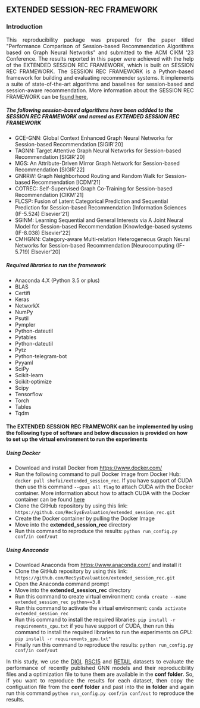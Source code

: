 <!DOCTYPE html>
<html>
<head>

</head>
<body>


<h2>EXTENDED SESSION-REC FRAMEWORK</h2>

<h3>Introduction</h3>
<p align="justify">This reproducibility package was prepared for the paper titled "Performance Comparison of Session-based Recommendation Algorithms based on Graph Neural Networks" and submitted to the ACM CIKM '23 Conference. 
The results reported in this paper were achieved with the help of the EXTENDED SESSION REC FRAMEWORK, which is built on SESSION REC FRAMEWORK. The SESSION REC FRAMEWORK is a 
Python-based framework for building and evaluating recommender systems. It implements a suite of state-of-the-art algorithms and baselines for session-based and 
session-aware recommendation. More information about the SESSION REC FRAMEWORK can be <a href="https://rn5l.github.io/session-rec/index.html">found here.</a></p>
<h5>The following session-based algorithms have been addded to the SESSION REC FRAMEWORK and named as EXTENDED SESSION REC FRAMEWORK</h5>
<ul>
  <li>GCE-GNN: Global Context Enhanced Graph Neural Networks for Session-based Recommendation [SIGIR'20]</li>
  <li>TAGNN: Target Attentive Graph Neural Networks for Session-based Recommendation [SIGIR'20]</li>
  <li>MGS: An Attribute-Driven Mirror Graph Network for Session-based Recommendation [SIGIR'22]</li>
  <li>GNRRW: Graph Neighborhood Routing and Random Walk for Session-based Recommendation [ICDM'21]</li>
  <li>COTREC: Self-Supervised Graph Co-Training for Session-based Recommendation [CIKM'21]</li>
  <li>FLCSP: Fusion of Latent Categorical Prediction and Sequential Prediction for Session-based Recommendation [Information Sciences (IF-5.524) Elsevier'21]</li>
  <li>SGINM: Learning Sequential and General Interests via A Joint Neural Model for Session-based Recommendation [Knowledge-based systems (IF-8.038) Elsevier'22]</li> 
  <li>CMHGNN: Category-aware Multi-relation Heterogeneous Graph Neural Networks for Session-based Recommendation [Neurocomputing (IF-5.719) Elsevier'20]</li>
</ul>
<h5>Required libraries to run the framework</h5>
<ul>
  <li>Anaconda 4.X (Python 3.5 or plus)</li>
  <li>BLAS</li>
  <li>Certifi</li>
  <li>Keras</li>
  <li>NetworkX</li>
  <li>NumPy</li>
  <li>Psutil</li>
  <li>Pympler</li>
  <li>Python-dateutil</li>
  <li>Pytables</li>
  <li>Python-dateutil</li>
  <li>Pytz</li>
  <li>Python-telegram-bot</li>
  <li>Pyyaml</li>
  <li>SciPy</li>
  <li>Scikit-learn</li>
  <li>Scikit-optimize</li>
  <li>Scipy</li>
  <li>Tensorflow</li>
  <li>Torch</li>
  <li>Tables </li>
  <li>Tqdm </li>
</ul>
  
<h4>The EXTENDED SESSION REC FRAMEWORK can be implemented by using the following type of software and below discussion is provided on how to set up the virtual environment to run the experiments</h4>
  
<h5>Using Docker</h5>
<ul>
  <li>Download and install Docker from <a href="https://www.docker.com/">https://www.docker.com/</a></li>
  <li>Run the following command to pull Docker Image from Docker Hub: <code>docker pull shefai/extended_session_rec</code>. If you have support of CUDA then use this command  <code>--gpus all flag</code> to attach CUDA with 
      the Docker container. More information about how to attach CUDA with the Docker container can be found <a href="https://docs.docker.com/compose/gpu-support/">here</a> </li> 
  <li>Clone the GitHub repository by using this link: <code>https://github.com/RecSysEvaluation/extended_session_rec.git</code>
  <li>Create the Docker container by pulling the Docker Image</li>
  <li>Move into the <b>extended_session_rec</b> directory</li>
  <li>Run this command to reproduce the results: <code>python run_config.py conf/in conf/out</code></li>
</ul>  
  
<h5>Using Anaconda</h5>
  <ul>
    <li>Download Anaconda from <a href="https://www.anaconda.com/">https://www.anaconda.com/</a> and install it</li>
    <li>Clone the GitHub repository by using this link: <code>https://github.com/RecSysEvaluation/extended_session_rec.git</code></li>
    <li>Open the Anaconda command prompt</li>
    <li>Move into the <b>extended_session_rec</b> directory</li>
    <li>Run this command to create virtual environment: <code>conda create --name extended_session_rec python==3.8</code></li>
    <li>Run this command to activate the virtual environment: <code>conda activate extended_session_rec</code></li>
    <li>Run this command to install the required libraries: <code>pip install -r requirements_cpu.txt</code> if you have support of CUDA, 
        then run this command to install the required libraries to run the experiments on GPU: <code>pip install -r requirements_gpu.txt"</code></li>
    <li>Finally run this command to reproduce the results: <code>python run_config.py conf/in conf/out</code></li>
  </ul>
  <p align="justify">In this study, we use the <a href="https://competitions.codalab.org/competitions/11161#learn_the_details-data2">DIGI</a>, <a href="https://www.kaggle.com/datasets/chadgostopp/recsys-challenge-2015">RSC15</a> 
     and <a href="https://www.kaggle.com/datasets/retailrocket/ecommerce-dataset">RETAIL</a> datasets to evaluate the performance of recently published GNN models and their reproducibility files and a optimization 
     file to tune them are available in the <b>conf folder</b>. So, if you want to reproduce the results for each dataset, then copy the configuation file from the <b>conf folder</b> and past into  the <b>in folder</b> and 
     again run this command <code>python run_config.py conf/in conf/out</code></strong> to reproduce the results.</p>
</body>
</html>  

